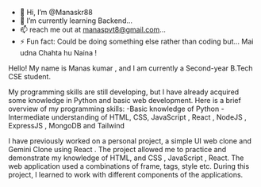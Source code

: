 - 👋 Hi, I’m @Manaskr88
- 🌱 I’m currently learning Backend...
- 📫 reach me out at manaspvt8@gmail.com...
- ⚡ Fun fact: Could be doing something else rather than coding but... Mai udna Chahta hu Naina !

<!---
Manaskr88/Manaskr88 is a ✨ special ✨ repository because its `README.md` (this file) appears on your GitHub profile.
You can click the Preview link to take a look at your changes.
--->
Hello! My name is Manas kumar , and I am currently a Second-year B.Tech CSE student.

My programming skills are still developing, but I have already acquired some knowledge in Python and basic web development. Here is a brief overview of my programming skills:
-Basic knowledge of Python
-Intermediate understanding of HTML, CSS, JavaScript , React , NodeJS , ExpressJS , MongoDB and Tailwind 

I have previously worked on a personal project, a simple UI web clone and Gemini Clone using React . The project allowed me to practice and demonstrate my knowledge of  HTML, and CSS , JavaScript , React. The web application used a combinations of frame, tags, style etc. During this project, I learned to work with different components of the applications.
